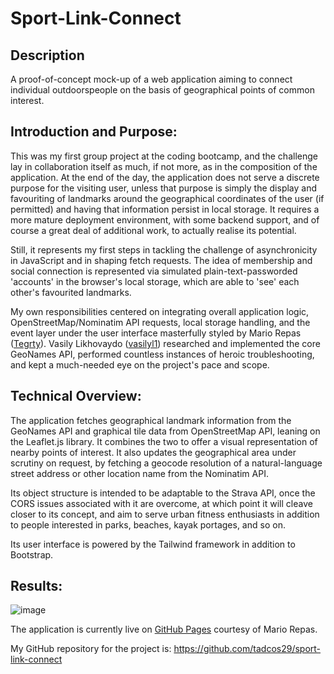 # Sport-Link-Connect

## Description

A proof-of-concept mock-up of a web application aiming to connect individual outdoorspeople on the basis of geographical points of common interest.

## Introduction and Purpose:

This was my first group project at the coding bootcamp, and the challenge lay in collaboration itself as much, if not more, as in the composition of the application. At the end of the day, the application does not serve a discrete purpose for the visiting user, unless that purpose is simply the display and favouriting of landmarks around the geographical coordinates of the user (if permitted) and having that information persist in local storage. It requires a more mature deployment environment, with some backend support, and of course a great deal of additional work, to actually realise its potential.

Still, it represents my first steps in tackling the challenge of asynchronicity in JavaScript and in shaping fetch requests. The idea of membership and social connection is represented via simulated plain-text-passworded 'accounts' in the browser's local storage, which are able to 'see' each other's favourited landmarks. 

My own responsibilities centered on integrating overall application logic, OpenStreetMap/Nominatim API requests, local storage handling, and the event layer under the user interface masterfully styled by Mario Repas ([Tegrty](https://github.com/Tegrty)). Vasily Likhovaydo ([vasilyl1](https://github.com/vasilyl1)) researched and implemented the core GeoNames API, performed countless instances of heroic troubleshooting, and kept a much-needed eye on the project's pace and scope.

## Technical Overview:

The application fetches geographical landmark information from the GeoNames API and graphical tile data from OpenStreetMap API, leaning on the Leaflet.js library. It combines the two to offer a visual representation of nearby points of interest. It also updates the geographical area under scrutiny on request, by fetching a geocode resolution of a natural-language street address or other location name from the Nominatim API.

Its object structure is intended to be adaptable to the Strava API, once the CORS issues associated with it are overcome, at which point it will cleave closer to its concept, and aim to serve urban fitness enthusiasts in addition to people interested in parks, beaches, kayak portages, and so on.

Its user interface is powered by the Tailwind framework in addition to Bootstrap. 

## Results:

![image](./assets/img/Readme-gif.gif/)


The application is currently live on [GitHub Pages](https://tegrty.github.io/Sport-Link-Connect/) courtesy of Mario Repas.

My GitHub repository for the project is: https://github.com/tadcos29/sport-link-connect
